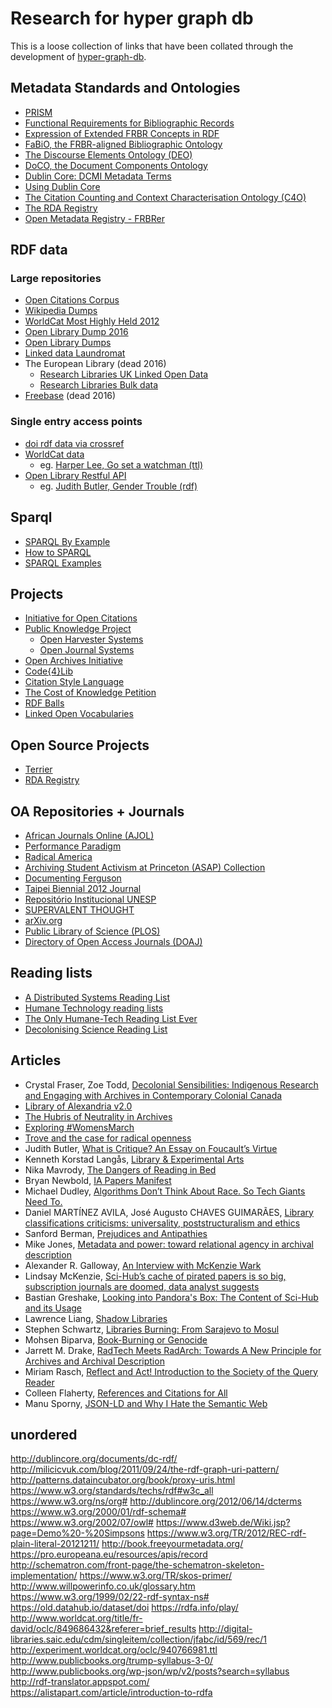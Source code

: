 # Research for hyper graph db

This is a loose collection of links that have been collated through the development of [hyper-graph-db](https://www.github.com/e-e-e/hyper-graph-db).

## Metadata Standards and Ontologies

- [PRISM](http://www.prismstandard.org/resources/mod_prism.html)
- [Functional Requirements for Bibliographic Records](https://www.ifla.org/publications/functional-requirements-for-bibliographic-records)
- [Expression of Extended FRBR Concepts in RDF](http://vocab.org/frbr/extended)
- [FaBiO, the FRBR-aligned Bibliographic Ontology](https://sparontologies.github.io/fabio/current/fabio.html)
- [The Discourse Elements Ontology (DEO)](https://sparontologies.github.io/deo//current/deo.html)
- [DoCO, the Document Components Ontology](https://sparontologies.github.io/doco/current/doco.html)
- [Dublin Core: DCMI Metadata Terms](http://dublincore.org/documents/dcmi-terms/)
- [Using Dublin Core](http://dublincore.org/documents/2000/07/16/usageguide/qualified-html.shtml)
- [The Citation Counting and Context Characterisation Ontology (C4O)](https://sparontologies.github.io/c4o/current/c4o.html)
- [The RDA Registry](http://www.rdaregistry.info/)
- [Open Metadata Registry - FRBRer](http://metadataregistry.org/schema/show/id/5.html)

## RDF data

### Large repositories

- [Open Citations Corpus](http://opencitations.net/download)
- [Wikipedia Dumps](http://wiki.dbpedia.org/news/dbpedia-based-rdf-dumps-wikidata)
- [WorldCat Most Highly Held 2012](https://archive.org/services/purl/purl/dataset/WorldCat/datadumps/WorldCatMostHighlyHeld-2012-05-15.nt.gz)
- [Open Library Dump 2016](https://old.datahub.io/dataset/open-library)
- [Open Library Dumps](https://openlibrary.org/developers/dumps)
- [Linked data Laundromat](http://lodlaundromat.org/)
- The European Library (dead 2016)
  - [Research Libraries UK Linked Open Data](http://www.theeuropeanlibrary.org/tel4/access/data/lod)
  - [Research Libraries Bulk data](http://www.theeuropeanlibrary.org/tel4/access/data/opendata/details)
- [Freebase](https://developers.google.com/freebase/) (dead 2016)

### Single entry access points

- [doi rdf data via crossref](https://www.crossref.org/blog/content-negotiation-for-crossref-dois/)
- [WorldCat data](https://www.oclc.org/developer/develop/data-sets.en.html)
  - eg. [Harper Lee, Go set a watchman (ttl)](http://experiment.worldcat.org/entity/work/data/2283978583.ttl)
- [Open Library Restful API](https://openlibrary.org/dev/docs/restful_api)
  - eg. [Judith Butler, Gender Trouble (rdf)](https://openlibrary.org/works/OL3292666W.rdf)

## Sparql

- [SPARQL By Example](https://www.w3.org/2009/Talks/0615-qbe/)
- [How to SPARQL](http://rdf.myexperiment.org/howtosparql?page=Using+the+SPARQL+Endpoint#)
- [SPARQL Examples](https://codyburleson.com/display/ldn/SPARQL+examples)

## Projects

- [Initiative for Open Citations](https://i4oc.org/)
- [Public Knowledge Project](https://pkp.sfu.ca)
  - [Open Harvester Systems](https://pkp.sfu.ca/ohs/)
  - [Open Journal Systems](https://pkp.sfu.ca/ojs/)
- [Open Archives Initiative](http://www.openarchives.org)
- [Code{4}Lib](code4lib.org)
- [Citation Style Language](http://citationstyles.org/developers/)
- [The Cost of Knowledge Petition](http://thecostofknowledge.com/)
- [RDF Balls](http://rballs.info/)
- [Linked Open Vocabularies](http://lov.okfn.org/dataset/lov)

## Open Source Projects

- [Terrier](https://github.com/Authorea/terrier)
- [RDA Registry](https://github.com/RDARegistry)

## OA Repositories + Journals

- [African Journals Online (AJOL)](https://www.ajol.info)
- [Performance Paradigm](http://www.performanceparadigm.net/)
- [Radical America](https://repository.library.brown.edu/studio/collections/id_594/)
- [Archiving Student Activism at Princeton (ASAP) Collection](https://findingaids.princeton.edu/collections/AC437/c1)
- [Documenting Ferguson](http://digital.wustl.edu/ferguson/)
- [Taipei Biennial 2012 Journal](http://www.taipeibiennial.org/2012/en/journal.html)
- [Repositório Institucional UNESP](https://repositorio.unesp.br/?locale-attribute=en)
- [SUPERVALENT THOUGHT](https://supervalentthought.com)
- [arXiv.org](https://arxiv.org/)
- [Public Library of Science (PLOS)](https://www.plos.org/)
- [Directory of Open Access Journals (DOAJ)](https://doaj.org/)

## Reading lists

- [A Distributed Systems Reading List](https://dancres.github.io/Pages/)
- [Humane Technology reading lists](https://community.humanetech.com/t/humane-technology-reading-lists/21/21)
- [The Only Humane-Tech Reading List Ever](https://technological-simplicity.com/the-only-human-tech-reading-list-ever-9ccb6298890d?gi=3a2d84a9ca75)
- [Decolonising Science Reading List](https://medium.com/@chanda/decolonising-science-reading-list-339fb773d51f)

## Articles

- Crystal Fraser, Zoe Todd, [Decolonial Sensibilities: Indigenous Research and Engaging with Archives in Contemporary Colonial Canada](http://www.internationaleonline.org/research/decolonising_practices/54_decolonial_sensibilities_indigenous_research_and_engaging_with_archives_in_contemporary_colonial_canada)
- [Library of Alexandria v2.0](https://medium.com/on-archivy/library-of-alexandria-v2-0-697fc0f590f0)
- [The Hubris of Neutrality in Archives](https://medium.com/on-archivy/the-hubris-of-neutrality-in-archives-8df6b523fe9f)
- [Exploring #WomensMarch](https://medium.com/on-archivy/exploring-womensmarch-dcc30221101c)
- [Trove and the case for radical openness](https://overland.org.au/2016/03/trove-and-the-case-for-radical-openness/)
- Judith Butler, [What is Critique? An Essay on Foucault’s Virtue](http://eipcp.net/transversal/0806/butler/en)
- Kenneth Korstad Langås, [Library & Experimental Arts](http://eejournal.no/home/2017/5/11/kenneth-korstad-langs-library-experimental-arts)
- Nika Mavrody, [The Dangers of Reading in Bed](https://www.theatlantic.com/technology/archive/2017/05/reading-in-bed/527388/?utm_source=atlfb)
- Bryan Newbold, [IA Papers Manifest](https://archive.org/details/ia_papers_manifest_20170919)
- Michael Dudley, [Algorithms Don’t Think About Race. So Tech Giants Need To.](https://decolonizedlibrarian.wordpress.com/2017/02/07/algorithms-dont-think-about-race-so-tech-giants-need-to/)
- Daniel MARTÍNEZ AVILA, José Augusto CHAVES GUIMARÃES, [Library classifications criticisms: universality, poststructuralism and ethics](https://repositorio.unesp.br/bitstream/handle/11449/114737/ISSN11353716-2013-19-02-21-26.pdf?sequence=1&isAllowed=y)
- Sanford Berman, [Prejudices and Antipathies](http://www.sanfordberman.org/prejant.htm)
- Mike Jones, [Metadata and power: toward relational agency in archival description](http://www.mikejonesonline.com/contextjunky/2017/09/27/metadata-and-power-toward-relational-agency-in-archival-description/#_edn24)
- Alexander R. Galloway, [An Interview with McKenzie Wark](http://www.boundary2.org/2017/04/alexander-r-galloway-an-interview-with-mckenzie-wark/)
- Lindsay McKenzie, [Sci-Hub’s cache of pirated papers is so big, subscription journals are doomed, data analyst suggests](http://www.sciencemag.org/news/2017/07/sci-hub-s-cache-pirated-papers-so-big-subscription-journals-are-doomed-data-analyst)
- Bastian Greshake, [Looking into Pandora's Box: The Content of Sci-Hub and its Usage](https://f1000research.com/articles/6-541/v1)
- Lawrence Liang, [Shadow Libraries](http://www.e-flux.com/journal/37/61228/shadow-libraries/)
- Stephen Schwartz, [Libraries Burning: From Sarajevo to Mosul](http://www.islamicpluralism.org/2462/libraries-burning-from-sarajevo-to-mosul)
- Mohsen Biparva, [Book-Burning or Genocide](http://en.izhamburg.de/index.aspx?pid=99&articleid=67937)
- Jarrett M. Drake, [RadTech Meets RadArch: Towards A New Principle for Archives and Archival Description](https://medium.com/on-archivy/radtech-meets-radarch-towards-a-new-principle-for-archives-and-archival-description-568f133e4325)
- Miriam Rasch, [Reflect and Act! Introduction to the Society of the Query Reader](http://networkcultures.org/query/2014/04/23/reflect-and-act-introduction-to-the-society-of-the-query-reader/)
- Colleen Flaherty, [References and Citations for All](https://www.insidehighered.com/news/2017/12/06/scholars-push-free-access-online-citation-data-saying-they-need-and-deserve-access#.WigwHdRyMdA.twitter)
- Manu Sporny, [JSON-LD and Why I Hate the Semantic Web](http://manu.sporny.org/2014/json-ld-origins-2/)

## unordered

http://dublincore.org/documents/dc-rdf/
http://milicicvuk.com/blog/2011/09/24/the-rdf-graph-uri-pattern/
http://patterns.dataincubator.org/book/proxy-uris.html
https://www.w3.org/standards/techs/rdf#w3c_all
https://www.w3.org/ns/org#
http://dublincore.org/2012/06/14/dcterms
https://www.w3.org/2000/01/rdf-schema#
https://www.w3.org/2002/07/owl#
https://www.d3web.de/Wiki.jsp?page=Demo%20-%20Simpsons
https://www.w3.org/TR/2012/REC-rdf-plain-literal-20121211/
http://book.freeyourmetadata.org/
https://pro.europeana.eu/resources/apis/record
http://schematron.com/front-page/the-schematron-skeleton-implementation/
https://www.w3.org/TR/skos-primer/
http://www.willpowerinfo.co.uk/glossary.htm
https://www.w3.org/1999/02/22-rdf-syntax-ns#
https://old.datahub.io/dataset/doi
https://rdfa.info/play/
http://www.worldcat.org/title/fr-david/oclc/849686432&referer=brief_results
http://digital-libraries.saic.edu/cdm/singleitem/collection/jfabc/id/569/rec/1
http://experiment.worldcat.org/oclc/940766981.ttl
http://www.publicbooks.org/trump-syllabus-3-0/
http://www.publicbooks.org/wp-json/wp/v2/posts?search=syllabus
http://rdf-translator.appspot.com/
https://alistapart.com/article/introduction-to-rdfa
